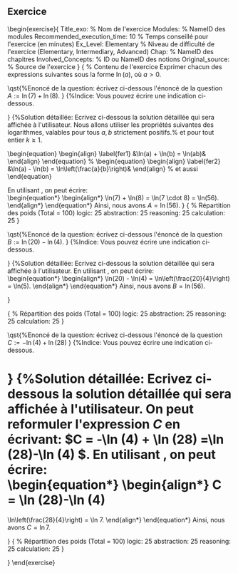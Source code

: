 ## Exercice

\begin{exercise}{
Title_exo: % Nom de l'exercice
Modules: % NameID des modules
Recommended_execution_time: 10 % Temps conseillé pour l'exercice (en minutes)
Ex_Level: Elementary % Niveau de difficulté de l'exercice (Elementary, Intermediary, Advanced)
Chap: % NameID des chapitres
Involved_Concepts: % ID ou NameID des notions
Original_source: % Source de l'exercice
}
{
% Contenu de l'exercice
 Exprimer chacun des expressions suivantes sous la forme $\ln (a)$, où $a>0$.

\qst{%Enoncé de la question: écrivez ci-dessous l'énoncé de la question
$A:= \ln (7)+\ln (8)$.
}
{%Indice: Vous pouvez écrire une indication ci-dessous.

}
{%Solution détaillée: Ecrivez ci-dessous la solution détaillée qui sera affichée à l'utilisateur.
Nous allons utiliser les propriétés suivantes des logarithmes, valables pour tous $a,b$ strictement 
positifs.% et pour tout entier $k\geq 1$.

\begin{equation}
\begin{align}
\label{fer1}
&\ln(a) + \ln(b) = \ln(ab)&
\end{align}
\end{equation}
%
\begin{equation}
\begin{align}
\label{fer2}
&\ln(a) - \ln(b) = \ln\left(\frac{a}{b}\right)&
\end{align}
%[](#fer1) et aussi [](#fer2)
\end{equation}


En utilisant [](#fer1), on peut écrire:  
\begin{equation*}
\begin{align*}
\ln(7) + \ln(8) = \ln(7 \cdot 8) = \ln(56).
\end{align*}
\end{equation*}
   Ainsi, nous avons $A = \ln(56)$.
}
{
% Répartition des poids (Total = 100)
logic: 25
abstraction: 25
reasoning: 25
calculation: 25
}

\qst{%Enoncé de la question: écrivez ci-dessous l'énoncé de la question
$B:=\ln(20) - \ln(4)$.
}
{%Indice: Vous pouvez écrire une indication ci-dessous.

}
{%Solution détaillée: Ecrivez ci-dessous la solution détaillée qui sera affichée à l'utilisateur.
 En utilisant [](#fer2), on peut écrire:  
\begin{equation*}
\begin{align*}
\ln(20) - \ln(4) = \ln\left(\frac{20}{4}\right) = \ln(5).
\end{align*}
\end{equation*}
   Ainsi, nous avons $B = \ln(56)$.


}

{
% Répartition des poids (Total = 100)
logic: 25
abstraction: 25
reasoning: 25
calculation: 25
}

\qst{%Enoncé de la question: écrivez ci-dessous l'énoncé de la question
$C := -\ln (4)+\ln (28)$
}
{%Indice: Vous pouvez écrire une indication ci-dessous.

}
{%Solution détaillée: Ecrivez ci-dessous la solution détaillée qui sera affichée à l'utilisateur.
 On peut reformuler l'expression $C$ en écrivant:
$C =  -\ln (4) + \ln (28) =\ln (28)-\ln (4) $.
En utilisant [](#fer2), on peut écrire:   
\begin{equation*}
\begin{align*}
C =  \ln (28)-\ln (4) 
= 
 \ln\left(\frac{28}{4}\right) = \ln 7.
\end{align*}
\end{equation*}
Ainsi, nous avons $C = \ln 7$.

}
{
% Répartition des poids (Total = 100)
logic: 25
abstraction: 25
reasoning: 25
calculation: 25
}

}
\end{exercise}
